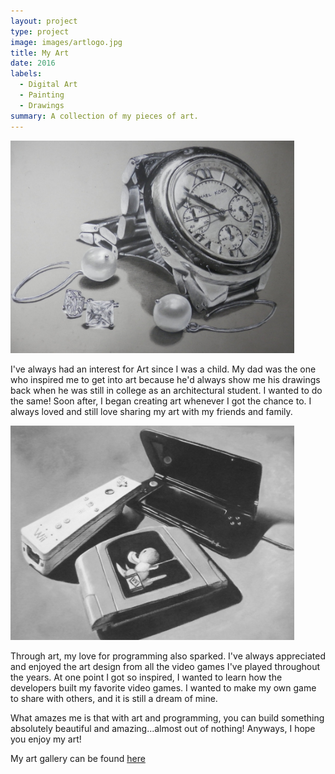 ```yaml
---
layout: project
type: project
image: images/artlogo.jpg
title: My Art
date: 2016
labels:
  - Digital Art
  - Painting
  - Drawings
summary: A collection of my pieces of art.
---
```

<img src="../images/my_art2.jpg" style="max-width:90%;">

I've always had an interest for Art since I was a child. My dad was the one who inspired me to get into art because he'd always show me 
his drawings back when he was still in college as an architectural student. 
I wanted to do the same! Soon after, I began creating art whenever I got the chance to. 
I always loved and still love sharing my art with my friends and family.

<img src="../images/my_art3.jpg" style="max-width:90%;">

Through art, my love for programming also sparked. I've always appreciated and enjoyed the art design from all the video games I've played
throughout the years. At one point I got so inspired, I wanted to learn how the developers built my favorite video games. I wanted to make
my own game to share with others, and it is still a dream of mine. 

What amazes me is that with art and programming, you can build something absolutely beautiful and amazing...almost out of nothing!
Anyways, I hope you enjoy my art!

My art gallery can be found [here](http://xiloria.deviantart.com/)
